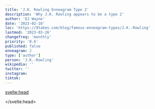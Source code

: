 ```yaml
---
title: 'J.K. Rowling Enneagram Type 2'
description: 'Why J.K. Rowling appears to be a type 2'
author: 'DJ Wayne'
date: '2023-02-18'
loc: 'https://9takes.com/blog/famous-enneagram-types/J.K.-Rowling'
lastmod: '2023-03-26'
changefreq: 'monthly'
priority: '0.6'
published: false
enneagram: 2
type: ['author']
person: 'J.K.-Rowling'
wikipedia: ''
twitter: ''
instagram:
tiktok:
---
```


<svelte:head>

</svelte:head>

<script>
	import  PopCard  from "$lib/components/atoms/PopCard.svelte";
</script>
<div
	style="display: flex;
    justify-content: center;
    margin: 1rem 0;
	"
>
	<PopCard
		image={`/types/2s/${'J.K.-Rowling'}.webp`}
		showIcon={false}
		enneagramType="2"
		displayText="J.K. Rowling"
		altText=""
		subtext=""
	/>
</div>

<p class="firstLetter"></p>
